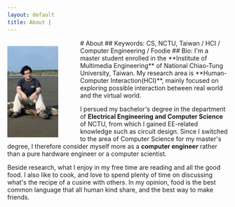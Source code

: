 ```yaml
---
layout: default
title: About | 
---
```


<img src="/images/IMAG2803_crop.jpg" style="width:23%; height:23%; float: left; padding-right: 50px; padding-top: 15px">
# About
## Keywords: CS, NCTU, Taiwan / HCI / Computer Engineering / Foodie
## Bio:
I'm a master student enrolled in the **Institute of Multimedia Engineering** of National Chiao-Tung University, Taiwan. My research area is **Human-Computer Interaction(HCI)**, mainly focused on exploring possible interaction between real world and the virtual world.

I persued my bachelor's degree in the department of **Electrical Engineering and Computer Science** of NCTU, from which I gained EE-related knowledge such as circuit design. Since I switched to the area of Computer Science for my master's degree, I therefore consider myself more as a **computer engineer** rather than a pure hardware engineer or a computer scientist.

Beside research, what I enjoy in my free time are reading and all the good food. I also like to cook, and love to spend plenty of time on discussing what's the recipe of a cusine with others. In my opinion, food is the best common language that all human kind share, and the best way to make friends.
